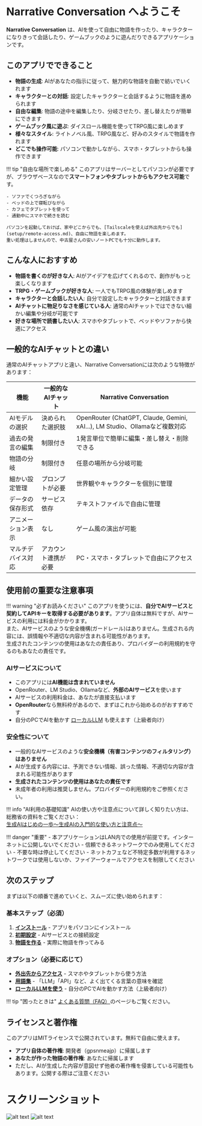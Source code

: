 # Narrative Conversation へようこそ

**Narrative Conversation** は、AIを使って自由に物語を作ったり、キャラクターになりきって会話したり、ゲームブックのように遊んだりできるアプリケーションです。

## このアプリでできること

- **物語の生成**: AIがあなたの指示に従って、魅力的な物語を自動で紡いでいくれます
- **キャラクターとの対話**: 設定したキャラクターと会話するように物語を進められます
- **自由な編集**: 物語の途中を編集したり、分岐させたり、差し替えたりが簡単にできます
- **ゲームブック風に遊ぶ**: ダイスロール機能を使ってTRPG風に楽しめます
- **様々なスタイル**: ライトノベル風、TRPG風など、好みのスタイルで物語を作れます
- **どこでも操作可能**: パソコンで動かしながら、スマホ・タブレットからも操作できます

!!! tip "自由な場所で楽しめる"
    このアプリはサーバーとしてパソコンが必要ですが、ブラウザベースなので**スマートフォンやタブレットからもアクセス可能**です。
    
    - ソファでくつろぎながら
    - ベッドの上で寝転びながら
    - カフェでタブレットを使って
    - 通勤中にスマホで続きを読む
    
    パソコンを起動しておけば、家中どこからでも、[Tailscaleを使えば外出先からでも](setup/remote-access.md)、自由に物語を楽しめます。  
    重い処理はしませんので、中古屋さんの安いノートPCでも十分に動作します。

## こんな人におすすめ

- **物語を書くのが好きな人**: AIがアイデアを広げてくれるので、創作がもっと楽しくなります
- **TRPG・ゲームブックが好きな人**: 一人でもTRPG風の体験が楽しめます
- **キャラクターと会話したい人**: 自分で設定したキャラクターと対話できます
- **AIチャットに物足りなさを感じている人**: 通常のAIチャットではできない細かい編集や分岐が可能です
- **好きな場所で読書したい人**: スマホやタブレットで、ベッドやソファから快適にアクセス

## 一般的なAIチャットとの違い

通常のAIチャットアプリと違い、Narrative Conversationには次のような特徴があります：

| 機能 | 一般的なAIチャット | Narrative Conversation |
|------|------------------|----------------------|
| AIモデルの選択 | 決められた選択肢 | OpenRouter (ChatGPT, Claude, Gemini, xAI...), LM Studio、Ollamaなど複数対応 |
| 過去の発言の編集 | 制限付き | 1発言単位で簡単に編集・差し替え・削除できる |
| 物語の分岐 | 制限付き | 任意の場所から分岐可能 |
| 細かい設定管理 | プロンプトが必要 | 世界観やキャラクターを個別に管理 |
| データの保存形式 | サービス依存 | テキストファイルで自由に管理 |
| アニメーション表示 | なし | ゲーム風の演出が可能 |
| マルチデバイス対応 | アカウント連携が必要 | PC・スマホ・タブレットで自由にアクセス |

## 使用前の重要な注意事項

!!! warning "必ずお読みください"
    このアプリを使うには、**自分でAIサービスと契約してAPIキーを取得する必要があります**。アプリ自体は無料ですが、AIサービスの利用には料金がかかります。  
    また、AIサービスのような安全機構(ガードレール)はありません。生成される内容には、誤情報や不適切な内容が含まれる可能性があります。  
    生成されたコンテンツの使用はあなたの責任あり、プロバイダーの利用規約を守るのもあなたの責任です。

### AIサービスについて

- このアプリには**AI機能は含まれていません**
- OpenRouter、LM Studio、Ollamaなど、**外部のAIサービス**を使います
- AIサービスの利用料金は、あなたが直接支払います
- **OpenRouter**なら無料枠があるので、まずはこれから始めるのがおすすめです
- 自分のPCでAIを動かす [ローカルLLM](advanced/local-llm.md) も使えます（上級者向け）

### 安全性について

- 一般的なAIサービスのような**安全機構（有害コンテンツのフィルタリング）はありません**
- AIが生成する内容には、予測できない情報、誤った情報、不適切な内容が含まれる可能性があります
- **生成されたコンテンツの使用はあなたの責任です**
- 未成年者の利用は推奨しません。プロバイダーの利用規約をご参照ください。

!!! info "AI利用の基礎知識"
    AIの使い方や注意点について詳しく知りたい方は、総務省の資料をご覧ください：  
    [生成AIはじめの一歩～生成AIの入門的な使い方と注意点～](https://www.soumu.go.jp/use_the_internet_wisely/special/generativeai/)

!!! danger "重要"
    - 本アプリケーションはLAN内での使用が前提です。インターネットに公開しないでください
    - 信頼できるネットワークでのみ使用してください
    - 不要な時は停止してください
    - ネットカフェなど不特定多数が利用するネットワークでは使用しないか、ファイアーウォールでアクセスを制限してください

## 次のステップ

まずは以下の順番で進めていくと、スムーズに使い始められます：

### 基本ステップ（必須）

1. **[インストール](setup/installation.md)** - アプリをパソコンにインストール
2. **[初期設定](setup/initial-setup.md)** - AIサービスとの接続設定
3. **[物語を作る](guide/basic-story.md)** - 実際に物語を作ってみる

### オプション（必要に応じて）

- **[外出先からアクセス](setup/remote-access.md)** - スマホやタブレットから使う方法
- **[用語集](glossary.md)** - 「LLM」「API」など、よく出てくる言葉の意味を確認
- **[ローカルLLMを使う](advanced/local-llm.md)** - 自分のPCでAIを動かす方法（上級者向け）

!!! tip "困ったときは"
    [よくある質問（FAQ）](troubleshooting/faq.md)のページもご覧ください。

## ライセンスと著作権

このアプリはMITライセンスで公開されています。無料で自由に使えます。

- **アプリ自体の著作権**: 開発者（gpsnmeajp）に帰属します
- **あなたが作った物語の著作権**: あなたに帰属します
- ただし、AIが生成した内容が意図せず他者の著作権を侵害している可能性もあります。公開する際はご注意ください

# スクリーンショット

![alt text](image.png) ![alt text](image-1.png)